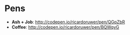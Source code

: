 # Pens

- **Ash + Job**: http://codepen.io/ricardoruwer/pen/QGpZbR
- **Coffee**: http://codepen.io/ricardoruwer/pen/BQWqyG
